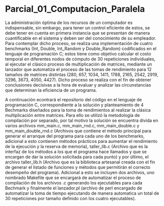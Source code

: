 # Parcial_01_Computacion_Paralela
La administración óptima de los recursos de un computador es indispensable, sin embargo, para tener un control eficiente de estos, se debe tener en cuenta en primera instancia que se presentan de manera cuantificable en el sistema y deben ser del conocimiento de su empleador. Para contemplar dicho proceso, se realiza una implementación de cuatro benchmarks (Int, Double, Int_Random y Double_Random) codificados en el lenguaje de programación C; estos tiene como objetivo calcular el costo temporal en diferentes nodos de cómputo de 30 repeticiones individuales, al ejecutar el clásico proceso de multiplicación de matrices, mediante un lanzador que automatiza el proceso de las tomas de rendimiento para 12 tamaños de matrices distintas (280, 657, 1034, 1411, 1788, 2165, 2542, 2919, 3296, 3673,  4050, 4427). Dicho proceso se realiza con el fin de obtener conclusiones decisivas a la hora de evaluar y analizar las circunstancias que determinan la eficiencia de un programa. 

A continuación econtrará el repositorio del código en el lenguaje de programación C, correspondiente a la solución y planteamiento de 4 Bechmarks diseñados para la toma de rendimientos al realizar la clásica multiplicación entre matrices. Para ello se utilizó la metodología de compilación por separado, por tal motivo la solución se encuentra divida en varios archivos mm_main.c, mm_main_rnd.c, mm_main_double.c y mm_main_double_rnd.c (Archivos que contiene el método principal para generar el arranque del programa para cada uno de los benchmarks, adicional a esto contienen métodos prácticos para aumentar el rendimiento de la ejecución y la reserva de memoria), taller_lib.c (Archivo que es la interfaz de los métodos a los que el programa hace llamados y que se encargan de dar la solución solicitada para cada punto) y por último, el archivo taller_lib.h (Archivo que es la biblioteca artesanal creada con el fin de generar el listado de funciones y métodos que permitirán el correcto desempeño del programa). Adicional a esto se incluyen dos archivos, uno nombrado Makefile que se encargará de automatizar el proceso de compilación de los archivos .c generando los ejecutables para cada Bechmark y finalmente el lanzador.pl (archivo de perl encargado de automatizar la toma de tiempo ejecutando de manera automatica un total de 30 repeticiones por tamaño definido con los cuatro ejecutables).

